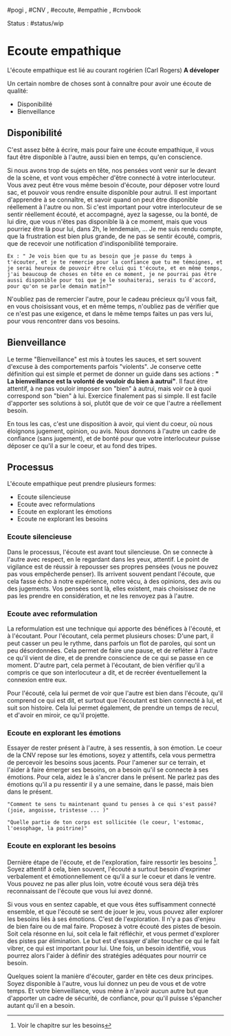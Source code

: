 #pogi , #CNV , #ecoute, #empathie , #cnvbook

Status : #status/wip

# Ecoute empathique

L'écoute empathique est lié au courant rogérien (Carl Rogers) __A déveloper__

Un certain nombre de choses sont à connaître pour avoir une écoute de qualité:

* Disponibilité
* Bienveillance

## Disponibilité

C'est assez bête à écrire, mais pour faire une écoute empathique, il vous faut être disponible à l'autre, aussi bien en temps, qu'en conscience.

Si nous avons trop de sujets en tête, nos pensées vont venir sur le devant de la scène, et vont vous empêcher d'être connecté à votre interlocuteur.
Vous avez peut être vous même besoin d'écoute, pour déposer votre lourd sac, et pouvoir vous rendre ensuite disponible pour autrui.
Il est important d'apprendre à se connaître, et savoir quand on peut être disponible réellement à l'autre ou non. 
Si c'est important pour votre interlocuteur de se sentir réellement écouté, et accompagné, ayez la sagesse, ou la bonté, de lui dire, que vous n'êtes pas disponible là à ce moment, mais que vous pourriez être là pour lui, dans 2h, le lendemain, ...
Je me suis rendu compte, que la frustration est bien plus grande, de ne pas se sentir écouté, compris, que de recevoir une notification d'indisponibilité temporaire.
```
Ex : " Je vois bien que tu as besoin que je passe du temps à t'écouter, et je te remercie pour la confiance que tu me témoignes, et je serai heureux de pouvoir être celui qui t'écoute, et en même temps, j'ai beaucoup de choses en tête en ce moment, je ne pourrai pas être aussi disponible pour toi que je le souhaiterai, serais tu d'accord, pour qu'on se parle demain matin?"
```
N'oubliez pas de remercier l'autre, pour le cadeau précieux qu'il vous fait, en vous choisissant vous, et en même temps, n'oubliez pas de vérifier que ce n'est pas une exigence, et dans le même temps faites un pas vers lui, pour vous rencontrer dans vos besoins.

## Bienveillance

Le terme "Bienveillance" est mis à toutes les sauces, et sert souvent d'excuse à des comportements parfois "violents".
Je conserve cette définition qui est simple et permet de donner un guide dans ses actions : 
**" La bienveillance est la volonté de vouloir du bien à autrui"**. Il faut être attentif, à ne pas vouloir imposer son "bien" à autrui, mais voir ce à quoi correspond son "bien" à lui. Exercice finalement pas si simple. Il est facile d'apporter ses solutions à soi, plutôt que de voir ce que l'autre a réellement besoin.

En tous les cas, c'est une disposition à avoir, qui vient du coeur, où nous éloignons jugement, opinion, ou avis. Nous donnons à l'autre un cadre de confiance (sans jugement), et de bonté pour que votre interlocuteur puisse déposer ce qu'il a sur le coeur, et au fond des tripes.

## Processus
L'écoute empathique peut prendre plusieurs formes:
* Ecoute silencieuse
* Ecoute avec reformulations
* Ecoute en explorant les émotions
* Ecoute ne explorant les besoins

### Ecoute silencieuse
Dans le processus, l'écoute est avant tout silencieuse. On se connecte à l'autre avec respect, en le regardant dans les yeux, attentif. Le point de vigilance est de réussir à repousser ses propres pensées (vous ne pouvez pas vous empêcherde penser). Ils arrivent souvent pendant l'écoute, que cela fasse écho à notre expérience, notre vécu, à des opinions, des avis ou des jugements. Vos pensées sont là, elles existent, mais choisissez de ne pas les prendre en considération, et ne les renvoyez pas à l'autre.

### Ecoute avec reformulation
La reformulation est une technique qui apporte des bénéfices à l'écouté, et à l'écoutant.
Pour l'écoutant, cela permet plusieurs choses:
D'une part, il peut casser un peu le rythme, dans parfois un flot de paroles, qui sont un peu désordonnées. Cela permet de faire une pause, et de refléter à l'autre ce qu'il vient de dire, et de prendre conscience de ce qui se passe en ce moment.
D'autre part, cela permet à l'écoutant, de bien vérifier qu'il a compris ce que son interlocuteur a dit, et de recréer éventuellement la connexion entre eux.

Pour l'écouté, cela lui permet de voir que l'autre est bien dans l'écoute, qu'il comprend ce qui est dit, et surtout que l'écoutant est bien connecté à lui, et suit son histoire.
Cela lui permet également, de prendre un temps de recul, et d'avoir en miroir, ce qu'il projette.

### Ecoute en explorant les émotions
Essayer de rester présent à l'autre, à ses ressentis, à son émotion. Le coeur de la CNV repose sur les émotions, soyez y attentifs, cela vous permettra de percevoir les besoins sous jacents.
Pour l'amener sur ce terrain, et l'aider à faire émerger ses besoins, on a besoin qu'il se connecte à ses émotions. 
Pour cela, aidez le à s'ancrer dans le présent. Ne parlez pas des émotions qu'il a pu ressentir il y a une semaine, dans le passé, mais bien dans le présent.

```
"Comment te sens tu maintenant quand tu penses à ce qui s'est passé? (joie, angoisse, tristesse ... )"

"Quelle partie de ton corps est sollicitée (le coeur, l'estomac, l'oesophage, la poitrine)"
```
### Ecoute en explorant les besoins
Dernière étape de l'écoute, et de l'exploration, faire ressortir les besoins [^1].
Soyez attentif à cela, bien souvent, l'écouté a surtout besoin d'exprimer verbalement et émotionnellement ce qu'il a sur le coeur et dans le ventre. Vous pouvez ne pas aller plus loin, votre écouté vous sera déjà très  reconnaissant de l'écoute que vous lui avez donné.

Si vous vous en sentez capable, et que vous êtes suffisamment connecté ensemble, et que l'écouté se sent de jouer le jeu, vous pouvez aller explorer les besoins liés à ses émotions.
C'est de l'exploration. Il n'y a pas d'enjeu de bien faire ou de mal faire. Proposez à votre écouté des pistes de besoin. Soit cela résonne en lui, soit cela le fait réfléchir, et vous permet d'explorer des pistes par élimination.
Le but est d'essayer d'aller toucher ce qui le fait vibrer, ce qui est important pour lui.
Une fois, un besoin identifié, vous pourrez alors l'aider à définir des stratégies adéquates pour nourrir ce besoin.


Quelques soient la manière d'écouter, garder en tête ces deux principes. Soyez disponible à l'autre, vous lui donnez un peu de vous et de votre temps. Et votre bienveillance, vous mène à n'avoir aucun autre but que d'apporter un cadre de sécurité, de confiance, pour qu'il puisse s'épancher autant qu'il en a besoin.


[^1]: Voir le chapitre sur les besoins
